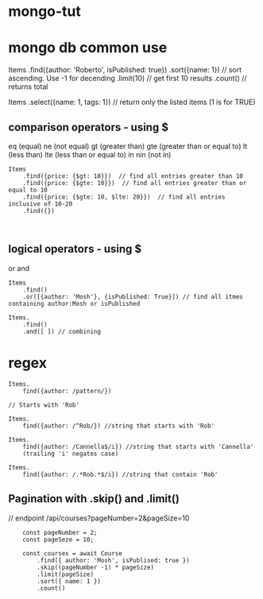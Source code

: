 # mongo-tut

# mongo db common use
Items
    .find({author: 'Roberto', isPublished: true})
    .sort({name: 1}) // sort ascending.  Use -1 for decending
    .limit(10) // get first 10 results
    .count() // returns total

Items
    .select({name: 1, tags: 1}) // return only the listed items (1 is for TRUE)



## comparison operators - using $
eq (equal)
ne (not equal)
gt (greater than)
gte (greater than or equal to)
lt (less than)
lte (less than or equal to)
in 
nin (not in)

```
Items
    .find({price: {$gt: 10}})  // find all entries greater than 10 
    .find({price: {$gte: 10}})  // find all entries greater than or equal to 10 
    .find({price: {$gte: 10, $lte: 20}})  // find all entries inclusive of 10-20
    .find({})



```

## logical operators - using $
or 
and

```
Items
    .find()
    .or([{author: 'Mosh'}, {isPublished: True}]) // find all itmes containing author:Mosh or isPublished

Items.
    .find()
    .and([ ]) // combining
```

# regex


```
Items.
    find({author: /pattern/})

// Starts with 'Rob'

Items.
    find({author: /^Rob/}) //string that starts with 'Rob'

Items.
    find({author: /Cannella$/i}) //string that starts with 'Cannella' 
    (trailing 'i' negates case)

Items.
    find({author: /.*Rob.*$/i}) //string that contain 'Rob'
```

## Pagination with .skip() and .limit()

// endpoint /api/courses?pageNumber=2&pageSize=10
```
    const pageNumber = 2;
    const pageSeze = 10;

    const courses = await Course
        .find({ author: 'Mosh', isPublised: true })
        .skip((pageNumber -1) * pageSize)
        .limit(pageSize)
        .sort({ name: 1 })
        .count()

```
